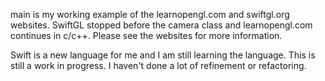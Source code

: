 main is my working example of the learnopengl.com and
swiftgl.org websites. SwiftGL stopped before the camera
class and learnopengl.com continues in c/c++. Please see
the websites for more information.

Swift is a new language for me and I am still learning
 the language. This is still a work in progress. I
 haven't done a lot of refinement or refactoring.

